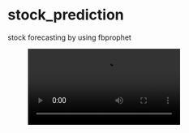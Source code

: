 # stock_prediction
stock forecasting by using fbprophet

<figure class="video_container">
  <video controls="true" allowfullscreen="true" >
    <source src="https://github.com/siumhossain/stock_prediction/blob/master/forecas.mp4" type="video/mp4">
  </video>
</figure>
